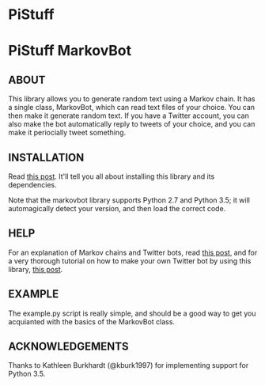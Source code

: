# PiStuff
PiStuff
MarkovBot
=========

ABOUT
-----
This library allows you to generate random text using a Markov chain. It has a
single class, MarkovBot, which can read text files of your choice. You can then
make it generate random text. If you have a Twitter account, you can also make
the bot automatically reply to tweets of your choice, and you can make it
periocially tweet something.


INSTALLATION
------------

Read [this post](http://www.pygaze.org/2016/03/how-to-code-twitter-bot/). It'll
tell you all about installing this library and its dependencies.

Note that the markovbot library supports Python 2.7 and Python 3.5; it will
automagically detect your version, and then load the correct code.


HELP
----

For an explanation of Markov chains and Twitter bots, read 
[this post](http://www.pygaze.org/2016/03/sigmund-freud-twitter-bot/), and
for a very thorough tutorial on how to make your own Twitter bot by using this
library, [this post](http://www.pygaze.org/2016/03/how-to-code-twitter-bot/).


EXAMPLE
-------

The example.py script is really simple, and should be a good way to get you
acquianted with the basics of the MarkovBot class.


ACKNOWLEDGEMENTS
----------------

Thanks to Kathleen Burkhardt (@kburk1997) for implementing support for Python 3.5.
